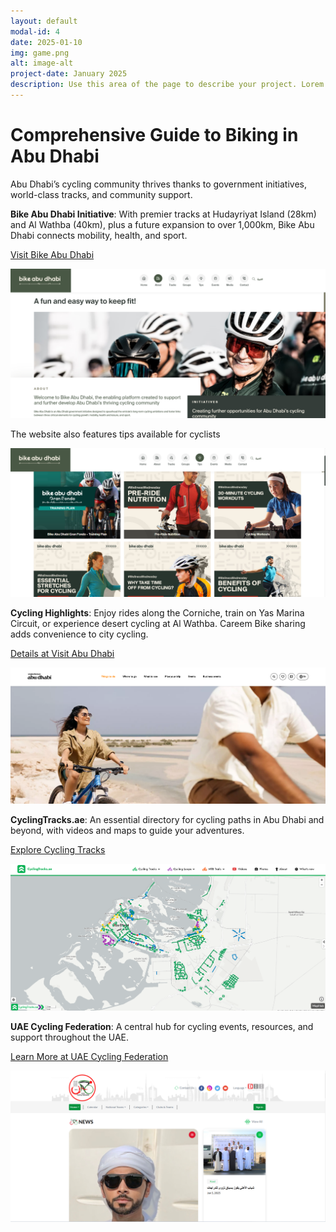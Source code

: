 ```yaml
---
layout: default
modal-id: 4
date: 2025-01-10
img: game.png
alt: image-alt
project-date: January 2025
description: Use this area of the page to describe your project. Lorem ipsum dolor sit amet, consectetur adipisicing elit. Mollitia neque assumenda ipsam nihil, molestias magnam, recusandae quos quis inventore quisquam velit asperiores, vitae? Reprehenderit soluta, eos quod consequuntur itaque. Nam.
---
```


<div style="text-align: left;">

# Comprehensive Guide to Biking in Abu Dhabi

Abu Dhabi’s cycling community thrives thanks to government initiatives, world-class tracks, and community support.

**Bike Abu Dhabi Initiative**: With premier tracks at Hudayriyat Island (28km) and Al Wathba (40km), plus a future expansion to over 1,000km, Bike Abu Dhabi connects mobility, health, and sport.  

[Visit Bike Abu Dhabi](https://www.bike.abudhabi/en/about/)

![Infographic 1](/img/useful/image1.png)

The website also features tips available for cyclists

![Infographic 2](/img/useful/image2.png)



**Cycling Highlights**: Enjoy rides along the Corniche, train on Yas Marina Circuit, or experience desert cycling at Al Wathba. Careem Bike sharing adds convenience to city cycling.  

[Details at Visit Abu Dhabi](https://visitabudhabi.ae/en/things-to-do/sports-activities/cycling)

![Infographic 3](/img/useful/image3.png)



**CyclingTracks.ae**: An essential directory for cycling paths in Abu Dhabi and beyond, with videos and maps to guide your adventures.  

[Explore Cycling Tracks](https://www.cyclingtracks.ae/)

![Infographic 4](/img/useful/image4.png)




**UAE Cycling Federation**: A central hub for cycling events, resources, and support throughout the UAE.  

[Learn More at UAE Cycling Federation](https://www.uaecf.ae/home)

![Infographic 5](/img/useful/image5.png)
